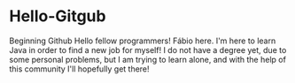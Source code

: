 # Hello-Gitgub
Beginning Github
Hello fellow programmers!
Fábio here. I'm here to learn Java in order to find a new job for myself!
I do not have a degree yet, due to some personal problems, but I am trying to learn alone,
and with the help of this community I'll hopefully get there!
